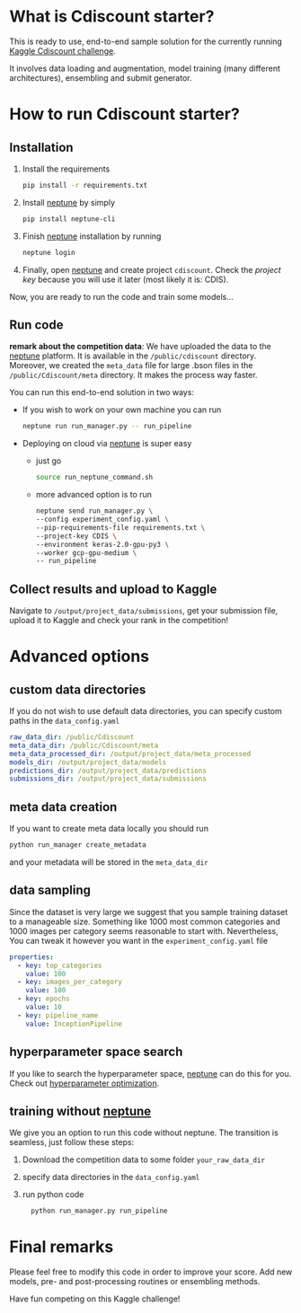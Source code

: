# What is Cdiscount starter?
This is ready to use, end-to-end sample solution for the currently running [Kaggle Cdiscount challenge](https://www.kaggle.com/c/cdiscount-image-classification-challenge).

It involves data loading and augmentation, model training (many different architectures), ensembling and submit generator.

# How to run Cdiscount starter?

## Installation

1. Install the requirements
   ```bash
   pip install -r requirements.txt
   ```

1. Install [neptune](https://neptune.ml "Machine Learning Lab") by simply
   ```bash
   pip install neptune-cli
   ```

1. Finish [neptune](https://neptune.ml "Machine Learning Lab") installation by running
   ```bash
   neptune login
   ```

1. Finally, open [neptune](https://neptune.ml "Machine Learning Lab") and create project `cdiscount`. Check the _project key_ because you will use it later (most likely it is: CDIS).

Now, you are ready to run the code and train some models...

## Run code
**remark about the competition data**: We have uploaded the data to the [neptune](https://neptune.ml "Machine Learning Lab") platform. It is available in the `/public/cdiscount` directory. Moreover, we created the `meta_data` file for large .bson files in the `/public/Cdiscount/meta` directory. It makes the process way faster.

You can run this end-to-end solution in two ways:
+ If you wish to work on your own machine you can run
   ```bash
   neptune run run_manager.py -- run_pipeline
   ```
+ Deploying on cloud via [neptune](https://neptune.ml "Machine Learning Lab") is super easy
  + just go
    ```bash
    source run_neptune_command.sh
    ```

  + more advanced option is to run
    ```bash
    neptune send run_manager.py \
    --config experiment_config.yaml \
    --pip-requirements-file requirements.txt \
    --project-key CDIS \
    --environment keras-2.0-gpu-py3 \
    --worker gcp-gpu-medium \
    -- run_pipeline
    ```

## Collect results and upload to Kaggle
Navigate to `/output/project_data/submissions`, get your submission file, upload it to Kaggle and check your rank in the competition!

# Advanced options
## custom data directories
If you do not wish to use default data directories, you can specify custom paths in the `data_config.yaml`
```yaml
raw_data_dir: /public/Cdiscount
meta_data_dir: /public/Cdiscount/meta
meta_data_processed_dir: /output/project_data/meta_processed
models_dir: /output/project_data/models
predictions_dir: /output/project_data/predictions
submissions_dir: /output/project_data/submissions
```

## meta data creation
If you want to create meta data locally you should run
```bash
python run_manager create_metadata
```
and your metadata will be stored in the `meta_data_dir`

## data sampling
Since the dataset is very large we suggest that you sample training dataset to a manageable size. Something like 1000 most common categories and 1000 images per category seems reasonable to start with. Nevertheless, You can tweak it however you want in the `experiment_config.yaml` file
```yaml
properties:
  - key: top_categories
    value: 100
  - key: images_per_category
    value: 100
  - key: epochs
    value: 10
  - key: pipeline_name
    value: InceptionPipeline
```

## hyperparameter space search
If you like to search the hyperparameter space, [neptune](https://neptune.ml "Machine Learning Lab") can do this for you. Check out [hyperparameter optimization](https://docs.neptune.ml/advanced-topics/hyperparameter-optimization/).

## training without [neptune](https://neptune.ml "Machine Learning Lab")
We give you an option to run this code without neptune. The transition is seamless, just follow these steps:
1. Download the competition data to some folder `your_raw_data_dir`

1. specify data directories in the `data_config.yaml`

1. run python code
   ```bash
     python run_manager.py run_pipeline
   ```

# Final remarks
Please feel free to modify this code in order to improve your score. Add new models, pre- and post-processing routines or ensembling methods.

Have fun competing on this Kaggle challenge!
